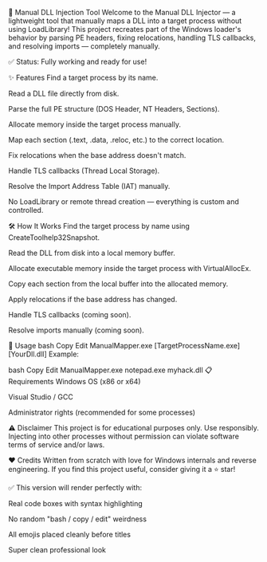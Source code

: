 🚀 Manual DLL Injection Tool
Welcome to the Manual DLL Injector — a lightweight tool that manually maps a DLL into a target process without using LoadLibrary!
This project recreates part of the Windows loader's behavior by parsing PE headers, fixing relocations, handling TLS callbacks, and resolving imports — completely manually.

✅ Status: Fully working and ready for use!

✨ Features
Find a target process by its name.

Read a DLL file directly from disk.

Parse the full PE structure (DOS Header, NT Headers, Sections).

Allocate memory inside the target process manually.

Map each section (.text, .data, .reloc, etc.) to the correct location.

Fix relocations when the base address doesn't match.

Handle TLS callbacks (Thread Local Storage).

Resolve the Import Address Table (IAT) manually.

No LoadLibrary or remote thread creation — everything is custom and controlled.

🛠️ How It Works
Find the target process by name using CreateToolhelp32Snapshot.

Read the DLL from disk into a local memory buffer.

Allocate executable memory inside the target process with VirtualAllocEx.

Copy each section from the local buffer into the allocated memory.

Apply relocations if the base address has changed.

Handle TLS callbacks (coming soon).

Resolve imports manually (coming soon).

🚀 Usage
bash
Copy
Edit
ManualMapper.exe [TargetProcessName.exe] [YourDll.dll]
Example:

bash
Copy
Edit
ManualMapper.exe notepad.exe myhack.dll
📋 Requirements
Windows OS (x86 or x64)

Visual Studio / GCC

Administrator rights (recommended for some processes)

⚠️ Disclaimer
This project is for educational purposes only.
Use responsibly.
Injecting into other processes without permission can violate software terms of service and/or laws.

❤️ Credits
Written from scratch with love for Windows internals and reverse engineering.
If you find this project useful, consider giving it a ⭐ star!

✅ This version will render perfectly with:

Real code boxes with syntax highlighting

No random "bash / copy / edit" weirdness

All emojis placed cleanly before titles

Super clean professional look
